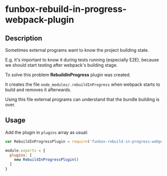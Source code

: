# funbox-rebuild-in-progress-webpack-plugin

## Description

Sometimes external programs want to know the project building state.

E.g. it's important to know it during tests running (especially E2E), because we should start testing after webpack's building stage.

To solve this problem **RebuildInProgress** plugin was created.

It creates the file `node_modules/.rebuildInProgress` when webpack starts to build and removes it afterwards. 

Using this file external programs can understand that the bundle building is over.

## Usage

Add the plugin in `plugins` array as usual:

```javascript
var RebuildInProgressPlugin = require('funbox-rebuild-in-progress-webpack-plugin');

module.exports = {
  plugins: [
    new RebuildInProgressPlugin()
  ]
}
```
